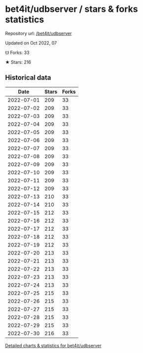 # bet4it/udbserver / stars & forks statistics

Repository url: [/bet4it/udbserver](https://github.com/bet4it/udbserver)

Updated on Oct 2022, 07

☋ Forks: 33

★ Stars: 216

## Historical data
| Date | Stars | Forks |
|------|-------|-------|
| 2022-07-01 | 209 | 33 | 
| 2022-07-02 | 209 | 33 | 
| 2022-07-03 | 209 | 33 | 
| 2022-07-04 | 209 | 33 | 
| 2022-07-05 | 209 | 33 | 
| 2022-07-06 | 209 | 33 | 
| 2022-07-07 | 209 | 33 | 
| 2022-07-08 | 209 | 33 | 
| 2022-07-09 | 209 | 33 | 
| 2022-07-10 | 209 | 33 | 
| 2022-07-11 | 209 | 33 | 
| 2022-07-12 | 209 | 33 | 
| 2022-07-13 | 210 | 33 | 
| 2022-07-14 | 210 | 33 | 
| 2022-07-15 | 212 | 33 | 
| 2022-07-16 | 212 | 33 | 
| 2022-07-17 | 212 | 33 | 
| 2022-07-18 | 212 | 33 | 
| 2022-07-19 | 212 | 33 | 
| 2022-07-20 | 213 | 33 | 
| 2022-07-21 | 213 | 33 | 
| 2022-07-22 | 213 | 33 | 
| 2022-07-23 | 213 | 33 | 
| 2022-07-24 | 213 | 33 | 
| 2022-07-25 | 215 | 33 | 
| 2022-07-26 | 215 | 33 | 
| 2022-07-27 | 215 | 33 | 
| 2022-07-28 | 215 | 33 | 
| 2022-07-29 | 215 | 33 | 
| 2022-07-30 | 216 | 33 | 


[Detailed charts & statistics for bet4it/udbserver](https://reviewgithub.com/rep/bet4it/udbserver)
